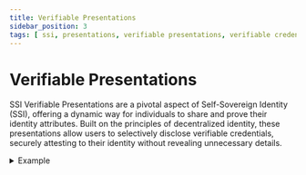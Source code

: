 ```yaml
---
title: Verifiable Presentations
sidebar_position: 3
tags: [ ssi, presentations, verifiable presentations, verifiable credentials, issuer, holder, verifier ]
---
```


# Verifiable Presentations

SSI Verifiable Presentations are a pivotal aspect of Self-Sovereign Identity (SSI), offering a dynamic way for
individuals to share and prove their identity attributes. Built on the principles of decentralized identity, these
presentations allow users to selectively disclose verifiable credentials, securely attesting to their identity without
revealing unnecessary details.

<details>
    <summary>Example</summary>
    <pre>
    \{
        "@context": [
            "https://www.w3.org/2018/credentials/v1",
            "https://www.w3.org/2018/credentials/examples/v1"
        ],
        "type": "VerifiablePresentation",
        "verifiableCredential": [
            \{
                "@context": [
                    "https://www.w3.org/2018/credentials/v1",
                    "https://www.w3.org/2018/credentials/examples/v1"
                ],
                "id": "http://example.edu/credentials/1872",
                "type": [
                    "VerifiableCredential",
                    "AlumniCredential"
                ],
                "issuer": "https://example.edu/issuers/565049",
                "issuanceDate": "2010-01-01T19:23:24Z",
                "credentialSubject": \{
                    "id": "did:example:ebfeb1f712ebc6f1c276e12ec21",
                    "alumniOf": \{
                        "id": "did:example:c276e12ec21ebfeb1f712ebc6f1",
                        "name": [
                            \{
                                "value": "Example University",
                                "lang": "en"
                            },
                            \{
                                "value": "Exemple d'Université",
                                "lang": "fr"
                            }
                        ]
                    }
                },
                "proof": \{
                    "type": "RsaSignature2018",
                    "created": "2017-06-18T21:19:10Z",
                    "proofPurpose": "assertionMethod",
                    "verificationMethod": "https://example.edu/issuers/565049#key-1",
                    "jws": "..."
                }
            }
        ],
        "proof": \{
            "type": "RsaSignature2018",
            "created": "2018-09-14T21:19:10Z",
            "proofPurpose": "authentication",
            "verificationMethod": "did:example:ebfeb1f712ebc6f1c276e12ec21#keys-1",
            "challenge": "1f44d55f-f161-4938-a659-f8026467f126",
            "domain": "4jt78h47fh47",
            "jws": "..."
        }
    }
    </pre>
</details>
